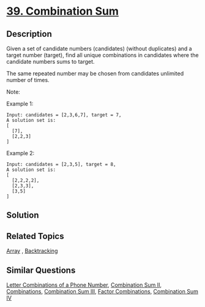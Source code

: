 # [39. Combination Sum](https://leetcode.com/problems/combination-sum)

## Description

Given a set of candidate numbers (candidates) (without duplicates) and a target number (target), find all unique combinations in candidates where the candidate numbers sums to target.

The same repeated number may be chosen from candidates unlimited number of times.

Note:

Example 1:

```
Input: candidates = [2,3,6,7], target = 7,
A solution set is:
[
  [7],
  [2,2,3]
]
```

Example 2:

```
Input: candidates = [2,3,5], target = 8,
A solution set is:
[
  [2,2,2,2],
  [2,3,3],
  [3,5]
]
```

## Solution



## Related Topics

[Array](https://leetcode.com/tag/array/) , [Backtracking](https://leetcode.com/tag/backtracking/) 

## Similar Questions

[Letter Combinations of a Phone Number](https://leetcode.com/problems/letter-combinations-of-a-phone-number/), [Combination Sum II](https://leetcode.com/problems/combination-sum-ii/), [Combinations](https://leetcode.com/problems/combinations/), [Combination Sum III](https://leetcode.com/problems/combination-sum-iii/), [Factor Combinations](https://leetcode.com/problems/factor-combinations/), [Combination Sum IV](https://leetcode.com/problems/combination-sum-iv/)
